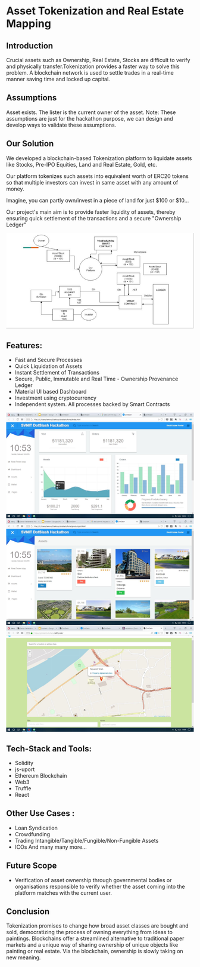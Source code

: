 
# Asset Tokenization and Real Estate Mapping

## Introduction

Crucial assets such as Ownership, Real Estate, Stocks are difficult to verify and physically transfer.Tokenization provides a faster way to solve this problem. A blockchain network is used to settle trades in a real-time manner saving time and locked up capital.

## Assumptions

Asset exists.
The lister is the current owner of the asset.
Note: These assumptions are just for the hackathon purpose, we can design and develop ways to validate these assumptions.

## Our Solution

We developed a blockchain-based Tokenization platform to liquidate assets like Stocks, Pre-IPO Equities, Land and Real Estate, Gold, etc. 
 
Our platform tokenizes such assets into equivalent worth of ERC20 tokens so that multiple investors can invest in same asset with any amount of money. 
 
Imagine, you can partly own/invest in a piece of land for just $100 or $10...
  
Our project's main aim is to provide faster liquidity of assets, thereby ensuring quick settlement of the transactions and a secure "Ownership Ledger"

![Architecture Diagram](Screenshots/architecture.jpg)

## Features:

* Fast and Secure Processes
* Quick Liquidation of Assets
* Instant Settlement of Transactions
* Secure, Public, Immutable and Real Time - Ownership Provenance Ledger
* Material UI based Dashboard
* Investment using cryptocurrency
* Independent system. All processes backed by Smart Contracts

![Analysis](Screenshots/admindashboard.JPG)
![Portal](Screenshots/page1.JPG)
![Map](Screenshots/map.JPG)


## Tech-Stack and Tools:

* Solidity
* js-uport
* Ethereum Blockchain
* Web3
* Truffle
* React

## Other Use Cases :

* Loan Syndication
* Crowdfunding
* Trading Intangible/Tangible/Fungible/Non-Fungible Assets
* ICOs  And many many more...

## Future Scope

* Verification of asset ownership through governmental bodies or organisations responsible to verify whether the asset coming into the platform matches with the current user.

## Conclusion

Tokenization promises to change how broad asset classes are bought and sold, democratizing the process of owning everything from ideas to paintings. Blockchains offer a streamlined alternative to traditional paper markets and a unique way of sharing ownership of unique objects like painting or real estate.
Via the blockchain, ownership is slowly taking on new meaning.
